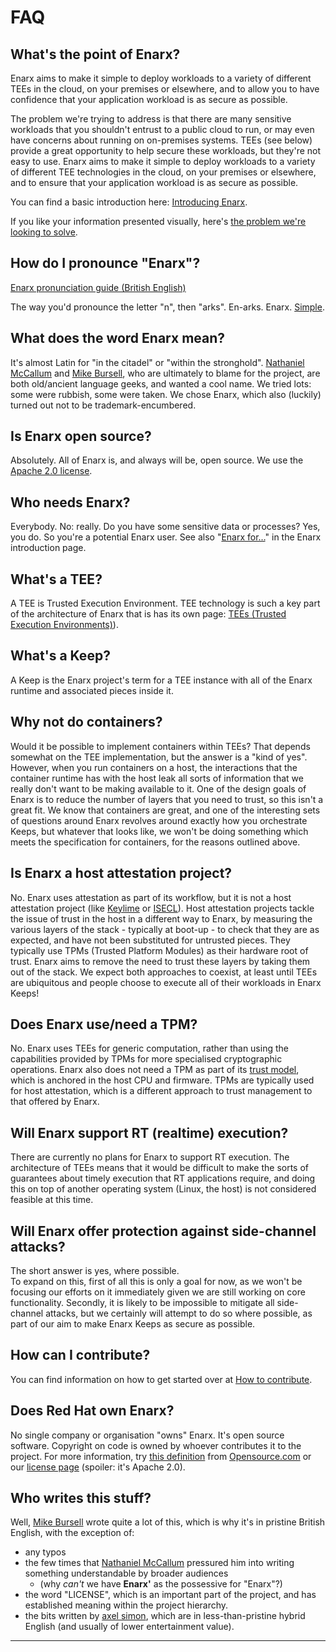 # FAQ

## What's the point of Enarx?
Enarx aims to make it simple to deploy workloads to a variety of different TEEs in the cloud, on your premises or elsewhere, and to allow you to have confidence that your application workload is as secure as possible.

The problem we're trying to address is that there are many sensitive workloads that you shouldn't entrust to a public cloud to run, or may even have concerns about running on on-premises systems.  TEEs (see below) provide a great opportunity to help secure these workloads, but they're not easy to use.  Enarx aims to make it simple to deploy workloads to a variety of different TEE technologies in the cloud, on your premises or elsewhere, and to ensure that your application workload is as secure as possible.  

You can find a basic introduction here: [Introducing Enarx](https://aliceevebob.com/2019/05/07/announcing-enarx/).

If you like your information presented visually, here's [the problem we're looking to solve](Problem).

## How do I pronounce "Enarx"?
[Enarx pronunciation guide (British English)](https://github.com/enarx/enarx.github.io/raw/master/assets/audio/enarx.mp3)

The way you'd pronounce the letter "n", then "arks".  En-arks.  Enarx.  [Simple]( https://www.youtube.com/watch?v=NKHyqjHqQLU&t=66).

## What does the word Enarx mean?
It's almost Latin for "in the citadel" or "within the stronghold".  [Nathaniel McCallum](https://github.com/npmccallum) and [Mike Bursell](https://github.com/MikeCamel), who are ultimately to blame for the project, are both old/ancient language geeks, and wanted a cool name.  We tried lots: some were rubbish, some were taken.  We chose Enarx, which also (luckily) turned out not to be trademark-encumbered. 

## Is Enarx open source?
Absolutely.  All of Enarx is, and always will be, open source.  We use the [Apache 2.0 license](https://github.com/enarx/enarx/blob/master/LICENSE).

## Who needs Enarx?
Everybody.  No: really.  Do you have some sensitive data or processes?  Yes, you do.  So you're a potential Enarx user. See also "[Enarx for…](Introduction#use-cases-and-applications)" in the Enarx introduction page.

## What's a TEE?
A TEE is Trusted Execution Environment.  TEE technology is such a key part of the architecture of Enarx that is has its own page: [TEEs (Trusted Execution Environments)](TEE)).

## What's a Keep?
A Keep is the Enarx project's term for a TEE instance with all of the Enarx runtime and associated pieces inside it.

## Why not do containers?
Would it be possible to implement containers within TEEs?  That depends somewhat on the TEE implementation, but the answer is a "kind of yes".  However, when you run containers on a host, the interactions that the container runtime has with the host leak all sorts of information that we really don't want to be making available to it.  One of the design goals of Enarx is to reduce the number of layers that you need to trust, so this isn't a great fit.  We know that containers are great, and one of the interesting sets of questions around Enarx revolves around exactly how you orchestrate Keeps, but whatever that looks like, we won't be doing something which meets the specification for containers, for the reasons outlined above.

## Is Enarx a host attestation project?
No.  Enarx uses attestation as part of its workflow, but it is not a host attestation project (like [Keylime](https://github.com/keylime) or [ISECL](https://github.com/intel-secl)). Host attestation projects tackle the issue of trust in the host in a different way to Enarx, by measuring the various layers of the stack - typically at boot-up - to check that they are as expected, and have not been substituted for untrusted pieces.  They typically use TPMs (Trusted Platform Modules) as their hardware root of trust.  Enarx aims to remove the need to trust these layers by taking them out of the stack.  We expect both approaches to coexist, at least until TEEs are ubiquitous and people choose to execute all of their workloads in Enarx Keeps!

## Does Enarx use/need a TPM?
No.  Enarx uses TEEs for generic computation, rather than using the capabilities provided by TPMs for more specialised cryptographic operations.  Enarx also does not need a TPM as part of its [trust model](https://github.com/enarx/enarx/wiki/Trust-architecture), which is anchored in the host CPU and firmware.  TPMs are typically used for host attestation, which is a different approach to trust management to that offered by Enarx.

## Will Enarx support RT (realtime) execution?
There are currently no plans for Enarx to support RT execution.  The architecture of TEEs means that it would be difficult to make the sorts of guarantees about timely execution that RT applications require, and doing this on top of another operating system (Linux, the host) is not considered feasible at this time.

## Will Enarx offer protection against side-channel attacks?
The short answer is yes, where possible.  
To expand on this, first of all this is only a goal for now, as we won't be focusing our efforts on it immediately given we are still working on core functionality.
Secondly, it is likely to be impossible to mitigate all side-channel attacks, but we certainly will attempt to do so where possible, as part of our aim to make Enarx Keeps as secure as possible.

## How can I contribute?
You can find information on how to get started over at [How to contribute](/docs/Contributing/Introduction).

## Does Red Hat own Enarx?
No single company or organisation "owns" Enarx.  It's open source software.   Copyright on code is owned by whoever contributes it to the project.  For more information, try [this definition](https://opensource.com/resources/what-open-source) from [Opensource.com](https://opensource.com) or our [license page](https://github.com/enarx/enarx/blob/master/LICENSE) (spoiler: it's Apache 2.0).

## Who writes this stuff?
Well, [Mike Bursell](https://github.com/MikeCamel) wrote quite a lot of this, which is why it's in pristine British English, with the exception of:
* any typos
* the few times that [Nathaniel McCallum](https://github.com/npmccallum) pressured him into writing something understandable by broader audiences
  * (why _can't_ we have **Enarx'** as the possessive for "Enarx"?)
* the word "LICENSE", which is an important part of the project, and has established meaning within the project hierarchy.
* the bits written by [axel simon](https://github.com/axelsimon), which are in less-than-pristine hybrid English (and usually of lower entertainment value).

***


